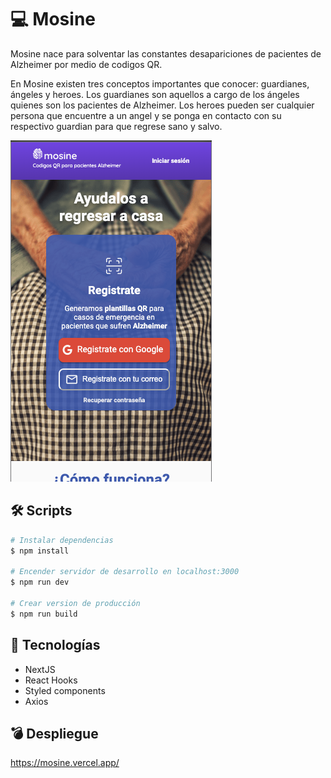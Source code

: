 # 💻 Mosine

Mosine nace para solventar las constantes desapariciones de pacientes de Alzheimer por medio de codigos QR.

En Mosine existen tres conceptos importantes que conocer: guardianes, ángeles y heroes. Los guardianes son aquellos a cargo de los ángeles quienes son los pacientes de Alzheimer. Los heroes pueden ser cualquier persona que encuentre a un angel y se ponga en contacto con su respectivo guardian para que regrese sano y salvo.

![Home Mosine](.readme-static/Home.png)

## 🛠 Scripts

```bash
# Instalar dependencias
$ npm install

# Encender servidor de desarrollo en localhost:3000
$ npm run dev

# Crear version de producción
$ npm run build

```

## 💎 Tecnologías

- NextJS
- React Hooks
- Styled components
- Axios

## 💣 Despliegue

https://mosine.vercel.app/
